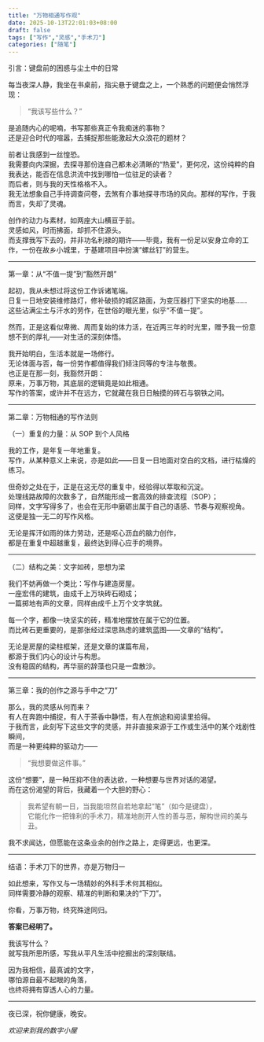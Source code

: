 ```yaml
---
title: "万物相通写作观"
date: 2025-10-13T22:01:03+08:00
draft: false
tags: ["写作","灵感","手术刀"]
categories: ["随笔"]
---
```


引言：键盘前的困惑与尘土中的日常

每当夜深人静，我坐在书桌前，指尖悬于键盘之上，一个熟悉的问题便会悄然浮现：

> “我该写些什么？”

是追随内心的呢喃，书写那些真正令我痴迷的事物？  
还是迎合时代的喧嚣，去捕捉那些能激起大众浪花的题材？

<!--more-->

前者让我感到一丝惶恐。  
我需要向内深掘，去探寻那份连自己都未必清晰的“热爱”，更何况，这份纯粹的自我表达，能否在信息洪流中找到哪怕一位驻足的读者？  
而后者，则与我的天性格格不入。  
我无法想象自己手持调查问卷，去煞有介事地探寻市场的风向。那样的写作，于我而言，失却了灵魂。

创作的动力与素材，如两座大山横亘于前。  
灵感如风，时而拂面，却抓不住源头。  
而支撑我写下去的，并非功名利禄的期许——毕竟，我有一份足以安身立命的工作，一份在故乡小城里，于基建项目中扮演“螺丝钉”的营生。

---

第一章：从“不值一提”到“豁然开朗”

起初，我从未想过将这份工作诉诸笔端。  
日复一日地安装维修路灯，修补破损的城区路面，为变压器打下坚实的地基……  
这些沾满尘土与汗水的劳作，在世俗的眼光里，似乎“不值一提”。

然而，正是这看似卑微、周而复始的体力活，在近两三年的时光里，赠予我一份意想不到的厚礼——对生活的深刻体悟。

我开始明白，生活本就是一场修行。  
无论体面与否，每一份劳作都值得我们倾注同等的专注与敬畏。  
也正是在那一刻，我豁然开朗：  
原来，万事万物，其底层的逻辑竟是如此相通。  
写作的答案，或许并不在远方，它就藏在我日日触摸的砖石与钢铁之间。

---

第二章：万物相通的写作法则

（一）重复的力量：从 SOP 到个人风格

我的工作，是年复一年地重复。  
写作，从某种意义上来说，亦是如此——日复一日地面对空白的文档，进行枯燥的练习。

但奇妙之处在于，正是在这无尽的重复中，经验得以萃取和沉淀。  
处理线路故障的次数多了，自然能形成一套高效的排查流程（SOP）；  
同样，文字写得多了，也会在无形中磨砺出属于自己的语感、节奏与观察视角。  
这便是独一无二的写作风格。

无论是挥汗如雨的体力劳动，还是呕心沥血的脑力创作，  
都是在重复中超越重复，最终达到得心应手的境界。

---

（二）结构之美：文字如砖，思想为梁

我们不妨再做一个类比：写作与建造房屋。  
一座宏伟的建筑，由成千上万块砖石砌成；  
一篇掷地有声的文章，同样由成千上万个文字筑就。

每一个字，都像一块坚实的砖，精准地摆放在属于它的位置。  
而比砖石更重要的，是那张经过深思熟虑的建筑蓝图——文章的“结构”。

无论是房屋的梁柱框架，还是文章的谋篇布局，  
都源于我们内心的设计与构思。  
没有稳固的结构，再华丽的辞藻也只是一盘散沙。

---

第三章：我的创作之源与手中之“刀”

那么，我的灵感从何而来？  
有人在奔跑中捕捉，有人于茶香中静悟，有人在旅途和阅读里拾得。  
于我而言，此刻写下这些文字的灵感，并非直接来源于工作或生活中的某个戏剧性瞬间，  
而是一种更纯粹的驱动力——

> “我想要做这件事。”

这份“想要”，是一种压抑不住的表达欲，一种想要与世界对话的渴望。  
而在这份渴望的背后，我藏着一个大胆的野心：

> 我希望有朝一日，当我能坦然自若地拿起“笔”（如今是键盘），  
> 它能化作一把锋利的手术刀，精准地剖开人性的善与恶，解构世间的美与丑。

我不求闻达，但愿能在这条业余的创作之路上，走得更远，也更深。

---

结语：手术刀下的世界，亦是万物归一

如此想来，写作又与一场精妙的外科手术何其相似。  
同样需要冷静的观察、精准的判断和果决的“下刀”。

你看，万事万物，终究殊途同归。

**答案已经明了。**

我该写什么？  
就写我所思所感，写我从平凡生活中挖掘出的深刻联结。  

因为我相信，最真诚的文字，  
哪怕源自最不起眼的角落，  
也终将拥有穿透人心的力量。

---

夜已深，祝你健康，晚安。

_欢迎来到我的数字小屋_

